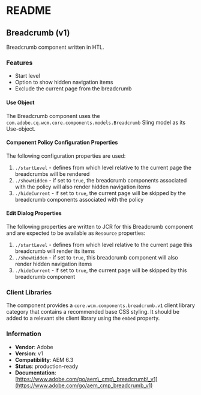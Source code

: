 # README

## Breadcrumb \(v1\)

Breadcrumb component written in HTL.

### Features

* Start level
* Option to show hidden navigation items
* Exclude the current page from the breadcrumb

#### Use Object

The Breadcrumb component uses the `com.adobe.cq.wcm.core.components.models.Breadcrumb` Sling model as its Use-object.

#### Component Policy Configuration Properties

The following configuration properties are used:

1. `./startLevel` - defines from which level relative to the current page the breadcrumbs will be rendered
2. `./showHidden` - if set to `true`, the breadcrumb components associated with the policy will also render hidden navigation items
3. `./hideCurrent` - if set to `true`, the current page will be skipped by the breadcrumb components associated with the policy

#### Edit Dialog Properties

The following properties are written to JCR for this Breadcrumb component and are expected to be available as `Resource` properties:

1. `./startLevel` - defines from which level relative to the current page this breadcrumb will render its items
2. `./showHidden` - if set to `true`, this breadcrumb component will also render hidden navigation items
3. `./hideCurrent` - if set to `true`, the current page will be skipped by this breadcrumb component

### Client Libraries

The component provides a `core.wcm.components.breadcrumb.v1` client library category that contains a recommended base CSS styling. It should be added to a relevant site client library using the `embed` property.

### Information

* **Vendor**: Adobe
* **Version**: v1
* **Compatibility**: AEM 6.3
* **Status**: production-ready
* **Documentation**: [https://www.adobe.com/go/aem\_cmp\_breadcrumb\_v1](https://www.adobe.com/go/aem_cmp_breadcrumb_v1)


